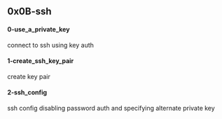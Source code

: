 ## 0x0B-ssh
#### 0-use_a_private_key
connect to ssh using key auth
#### 1-create_ssh_key_pair
create key pair
#### 2-ssh_config
ssh config disabling password auth and specifying alternate private key
